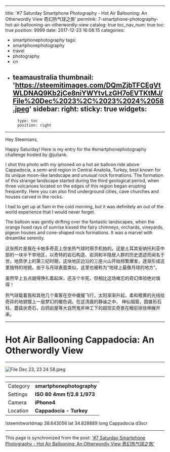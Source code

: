 
---
title: '#7 Saturday Smartphone Photography - Hot Air Ballooning: An Otherwordly View 奇幻热气球之旅'
permlink: 7-smartphone-photography-hot-air-ballooning-an-otherwordly-view
catalog: true
toc_nav_num: true
toc: true
position: 9999
date: 2017-12-23 16:08:15
categories:
- smartphonephotography
tags:
- smartphonephotography
- travel
- photography
- cn
- teamaustralia
thumbnail: 'https://steemitimages.com/DQmZjbTFCEgVtWLDNAQ9Kb2jCe8niYWYtvLzGH7oEVTKtMJ/File%20Dec%2023%2C%2023%2024%2058.jpeg'
sidebar:
    right:
        sticky: true
widgets:
    -
        type: toc
        position: right
---


Hey Steemians,

Happy Saturday! Here is my entry for the  #smartphonephotography challenge hosted by @juliank. 

I shot this photo with my iphone4 on a hot air balloon ride above Cappadocia, a semi-arid region in Central Anatolia, Turkey, best known for its unique moon-like landscape and unusual rock formations. The formation of this strange landscape started during the third geological period, when three volcanoes located on the edges of this region began erupting frequently. Here you can also find underground cities, cave churches and houses carved in the rocks.

I had to get up at 5am in the cold morning, but it was definitely an out of the world experience that  I would never forget. 

The balloon was gently drifting over the fantastic landscapes,  when the orange hued rays of sunrise kissed the fairy chimneys, orchards, vineyards, pigeon houses and cone-shaped rock formations. It was a marvel with dreamlike serenity. 

这张照片是我在卡帕多奇亚上空坐热气球时用手机拍的。这是土耳其安纳托利亚中部的一块半干旱地区，以奇特的岩石构造、岩洞和半隐居人群的历史遗迹而闻名于世。地质学上的第三纪时期，这块地区边沿的三座火山开始频繁爆发，逐渐形成这里独特的地貌。由于与月球表面类似，这里也被称为“地球上最像月球的地方”。

虽然早上五点就得挣扎着起床，还冻个半死，但相比这场难忘的奇幻体验绝对值得！

热气球载着我和其他几个乘客在空中缓缓飞行，太阳渐渐升起，柔和橙黄的光线给奇异的地貌镀上一层梦幻的暖色调。在这清晨的静谧之中， 神仙烟窗，圆锥形石柱、蘑菇状奇石，白鸽岩屋等大自然鬼斧神工下的超现实奇景在眼前徐徐伸展开来。
 


***
# Hot Air Ballooning Cappadocia: An Otherwordly View
***
![File Dec 23, 23 24 58.jpeg](https://steemitimages.com/DQmZjbTFCEgVtWLDNAQ9Kb2jCe8niYWYtvLzGH7oEVTKtMJ/File%20Dec%2023%2C%2023%2024%2058.jpeg)
***

<table>
<tr><td>Category</td><td><b> smartphonephotography </b></td></tr>
<tr><td>Settings</td><td><b>ISO 80   4mm   f/2.8   1/973</b></td></tr>
<tr><td>Camera</td><td><b>iPhone4</a></b></td></tr>
<tr><td>Location</td><td><b> Cappadocia - Turkey </b></td></tr>
</table>

!steemitworldmap 38.643056 lat 34.828889 long Cappadocia d3scr

- - -

This page is synchronized from the post: ['#7 Saturday Smartphone Photography - Hot Air Ballooning: An Otherwordly View 奇幻热气球之旅'](https://steemit.com/@itchyfeetdonica/7-smartphone-photography-hot-air-ballooning-an-otherwordly-view)
